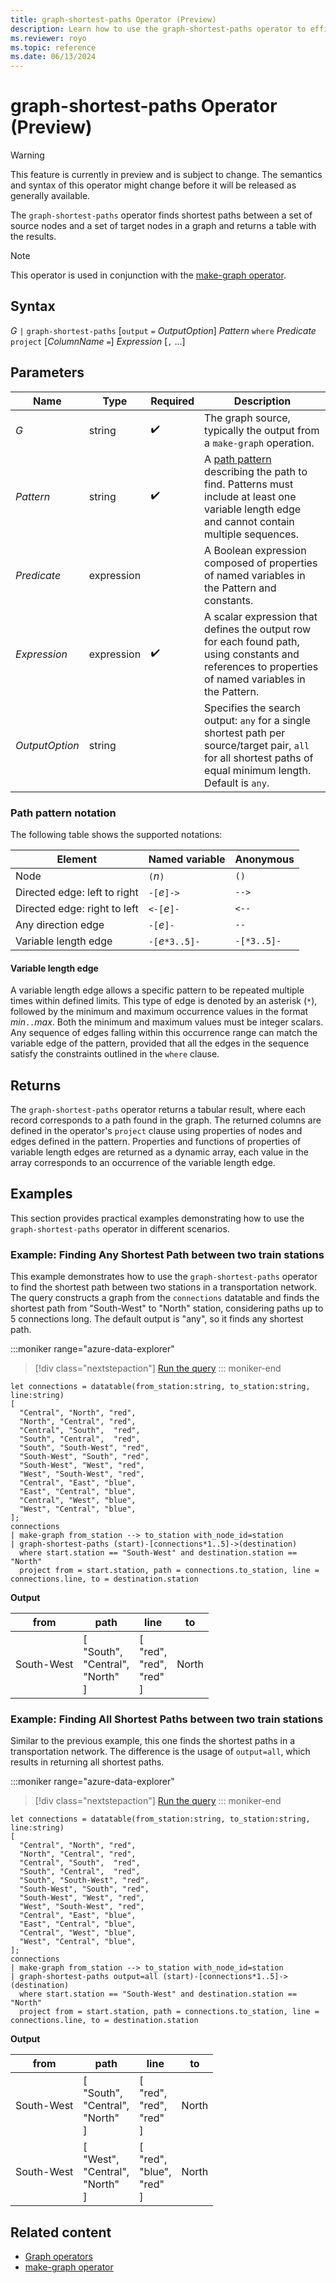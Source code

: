 ```yaml
---
title: graph-shortest-paths Operator (Preview)
description: Learn how to use the graph-shortest-paths operator to efficiently find the shortest paths from a given set of source nodes to a set of target nodes within a graph
ms.reviewer: royo
ms.topic: reference
ms.date: 06/13/2024
---
```


# graph-shortest-paths Operator (Preview)

> [!WARNING]
> This feature is currently in preview and is subject to change. The semantics and syntax of this operator might change before it will be released as generally available.

The `graph-shortest-paths` operator finds shortest paths between a set of source nodes and a set of target nodes in a graph and returns a table with the results.

> [!NOTE]
> This operator is used in conjunction with the [make-graph operator](make-graph-operator.md).

## Syntax

*G* `|` `graph-shortest-paths` [`output` `=` *OutputOption*] *Pattern* `where` *Predicate* `project` [*ColumnName* `=`] *Expression* [`,` ...]

## Parameters

| Name          | Type        | Required | Description                                                                                                           |
|---------------|-------------|----------|-----------------------------------------------------------------------------------------------------------------------|
| *G*           | string      | ✔️       | The graph source, typically the output from a `make-graph` operation.                                                 |
| *Pattern*     | string      | ✔️       | A [path pattern](#path-pattern-notation) describing the path to find. Patterns must include at least one variable length edge and cannot contain multiple sequences. |
| *Predicate*   | expression  |          | A Boolean expression composed of properties of named variables in the Pattern and constants.                          |
| *Expression*  | expression  | ✔️       | A scalar expression that defines the output row for each found path, using constants and references to properties of named variables in the Pattern. |
| *OutputOption*| string      |          | Specifies the search output: `any` for a single shortest path per source/target pair, `all` for all shortest paths of equal minimum length. Default is `any`. |

### Path pattern notation

The following table shows the supported notations:

| Element                  | Named variable | Anonymous |
|--------------------------|----------------|-----------|
| Node                     | `(`*n*`)`      | `()`      |
| Directed edge: left to right | `-[`*e*`]->` | `-->`     |
| Directed edge: right to left | `<-[`*e*`]-` | `<--`     |
| Any direction edge       | `-[`*e*`]-`    | `--`      |
| Variable length edge     | `-[`*e*`*3..5]-` | `-[*3..5]-` |

#### Variable length edge

A variable length edge allows a specific pattern to be repeated multiple times within defined limits. This type of edge is denoted by an asterisk (`*`), followed by the minimum and maximum occurrence values in the format *min*`..`*max*. Both the minimum and maximum values must be integer scalars. Any sequence of edges falling within this occurrence range can match the variable edge of the pattern, provided that all the edges in the sequence satisfy the constraints outlined in the `where` clause.

## Returns

The `graph-shortest-paths` operator returns a tabular result, where each record corresponds to a path found in the graph. The returned columns are defined in the operator's `project` clause using properties of nodes and edges defined in the pattern. Properties and functions of properties of variable length edges are returned as a dynamic array, each value in the array corresponds to an occurrence of the variable length edge.

## Examples

This section provides practical examples demonstrating how to use the `graph-shortest-paths` operator in different scenarios.

### Example: Finding Any Shortest Path between two train stations

This example demonstrates how to use the `graph-shortest-paths` operator to find the shortest path between two stations in a transportation network. The query constructs a graph from the `connections` datatable and finds the shortest path from "South-West" to "North" station, considering paths up to 5 connections long. The default output is "any", so it finds any shortest path.

:::moniker range="azure-data-explorer"
> [!div class="nextstepaction"]
> <a href="https://dataexplorer.azure.com/clusters/help/databases/Samples?query=H4sIAAAAAAAAA3VSPW%2FDIBDd%2FStOnuzKWOrQpZWzVF27dOgQRRYJNJA6YAFRlv74HjhOjziVF3gf9w7fDTLAzhojd0Fb46EDwQN%2B20FWX84ee483ZJ59cNrsGwh2AQ3ayMulhmINBUD5Kk1wfCgbKN%2BtCyoenBRlE8krQlSJvLV%2B2FMSUnrGiO4unQ7sU%2FqQl8%2Fxq%2Fw%2FwbJAZr0TQPp%2F4xO5HU7yws4QURGWoHPhiaXBC2uxeYGCTrH4gSP%2Flmzv%2BKiAzhEYW5EZwlkH1RsrZK9FdwHRnYzMKxwUhrKRB%2BWhQt6Fmq1J1MNj2z5t2KoSqNMm%2BWts9qykk5AM7ZzVddlPA24EEFumm1YEC43OHjArPQK3M6vYQGwMUdJQ%2B%2Fe4aTNv6AjFLY6bvsz%2BBe1b5s0PAwAA" target="_blank">Run the query</a>
::: moniker-end

```kusto
let connections = datatable(from_station:string, to_station:string, line:string) 
[ 
  "Central", "North", "red",
  "North", "Central", "red", 
  "Central", "South",  "red", 
  "South", "Central",  "red", 
  "South", "South-West", "red", 
  "South-West", "South", "red", 
  "South-West", "West", "red", 
  "West", "South-West", "red", 
  "Central", "East", "blue", 
  "East", "Central", "blue", 
  "Central", "West", "blue",
  "West", "Central", "blue",
]; 
connections 
| make-graph from_station --> to_station with_node_id=station
| graph-shortest-paths (start)-[connections*1..5]->(destination)
  where start.station == "South-West" and destination.station == "North"
  project from = start.station, path = connections.to_station, line = connections.line, to = destination.station
```

**Output**

|from|path|line|to|
|---|---|---|---|
|South-West|[<br>  "South",<br>  "Central",<br>  "North"<br>]|[<br>  "red",<br>  "red",<br>  "red"<br>]|North|

### Example: Finding All Shortest Paths between two train stations

Similar to the previous example, this one finds the shortest paths in a transportation network. The difference is the usage of `output=all`, which results in returning all shortest paths.

:::moniker range="azure-data-explorer"
> [!div class="nextstepaction"]
> <a href="https://dataexplorer.azure.com/clusters/help/databases/Samples?query=H4sIAAAAAAAAA3VSPW%2BDMBDd%2BRUnJqgwUocurchSde3SoUMUISdcY1LHRsYoS398zwbSI6Risd%2FHvTN3Gj0crDF48K01PVTQSE%2FfXmP25ey57ulGzHPvXWuOBXi7gnRrcLrkkGwhAUhf0XgndVpA%2Bm6dV%2BHgsEmLQF4RporkrfXDDlHI6Rljurt0PIhP7P2y%2FBK%2Fyv8TrAssrHcCWP9vciT3esCJnSGmYixD58Ijy4NX1mT3AgmfYvIDZ%2FmN4uhkp4DPEYTYsBnCpfWqNrbBum2qCSR3NIpe0aAoVHTSqx7ovd3gK6k1ZCR1PhdblvrwWJZPO7HJGrK0JpbKqe%2BLQocQDeUcW1WL%2FwfSNMBsC924LVSoc%2FZEWfE9tKiLigWEHgllDZV%2F7xyX9IYOUFjosPTr7F%2FiorS0GgMAAA%3D%3D" target="_blank">Run the query</a>
::: moniker-end

```kusto
let connections = datatable(from_station:string, to_station:string, line:string) 
[ 
  "Central", "North", "red",
  "North", "Central", "red", 
  "Central", "South",  "red", 
  "South", "Central",  "red", 
  "South", "South-West", "red", 
  "South-West", "South", "red", 
  "South-West", "West", "red", 
  "West", "South-West", "red", 
  "Central", "East", "blue", 
  "East", "Central", "blue", 
  "Central", "West", "blue",
  "West", "Central", "blue",
]; 
connections 
| make-graph from_station --> to_station with_node_id=station
| graph-shortest-paths output=all (start)-[connections*1..5]->(destination)
  where start.station == "South-West" and destination.station == "North"
  project from = start.station, path = connections.to_station, line = connections.line, to = destination.station
```

**Output**

|from|path|line|to|
|---|---|---|---|
|South-West|[<br>  "South",<br>  "Central",<br>  "North"<br>]|[<br>  "red",<br>  "red",<br>  "red"<br>]|North|
|South-West|[<br>  "West",<br>  "Central",<br>  "North"<br>]|[<br>  "red",<br>  "blue",<br>  "red"<br>]|North|

## Related content

* [Graph operators](graph-operators.md)
* [make-graph operator](make-graph-operator.md)
